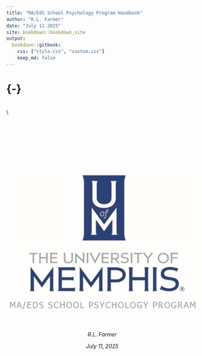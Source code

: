 ```yaml
---
title: "MA/EdS School Psychology Program Handbook"
author: "R.L. Farmer"
date: "July 11 2025"
site: bookdown::bookdown_site
output: 
  bookdown::gitbook:
    css: ["style.css", "custom.css"]
    keep_md: false
---
```


<!-- Suppress chapter numbering -->
# {-}
\
\
<div style="text-align: center; margin-top: 100px;">

<img src="https://github.com/rlfarmer27/MAEDSHandbook/blob/main/docs/images/maedslogo.png?raw=true" width="500px" style="margin-top: 50px;" />

<div style="text-align: center; margin-top: 50px;">
  <p><em>R.L. Farmer</em></p>
  <p><em>July 11, 2025</em></p>
</div>
</div>

